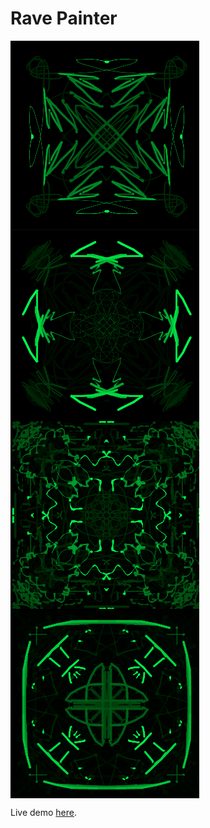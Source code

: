 Rave Painter
=========================

<img src="screenshots/screenshot-1.png" align="center" width="60%" height="60%">
<img src="screenshots/screenshot-2.png" align="center" width="60%" height="60%">
<img src="screenshots/screenshot-3.png" align="center" width="60%" height="60%">
<img src="screenshots/screenshot-4.png" align="center" width="60%" height="60%">

Live demo [here](http://dfilaretti.github.io/software/theremin/).

